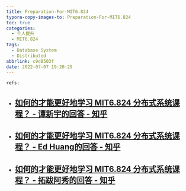 ```yaml
---
title: Preparation-For-MIT6.824
typora-copy-images-to: Preparation-For-MIT6.824
toc: true
categories:
  - 个人提升
  - MIT6.824
tags:
  - Database System
  - Distributed
abbrlink: c9d8503f
date: 2022-07-07 19:20:29
---
```







`refs:`
- [如何的才能更好地学习 MIT6.824 分布式系统课程？ - 谭新宇的回答 - 知乎]( https://www.zhihu.com/question/29597104/answer/1971438797)
	- 
- [ 如何的才能更好地学习 MIT6.824 分布式系统课程？ - Ed Huang的回答 - 知乎](https://www.zhihu.com/question/29597104/answer/128443409)
	- 
- [如何的才能更好地学习 MIT6.824 分布式系统课程？ - 拓跋阿秀的回答 - 知乎](https://www.zhihu.com/question/29597104/answer/2311413739)
	- 